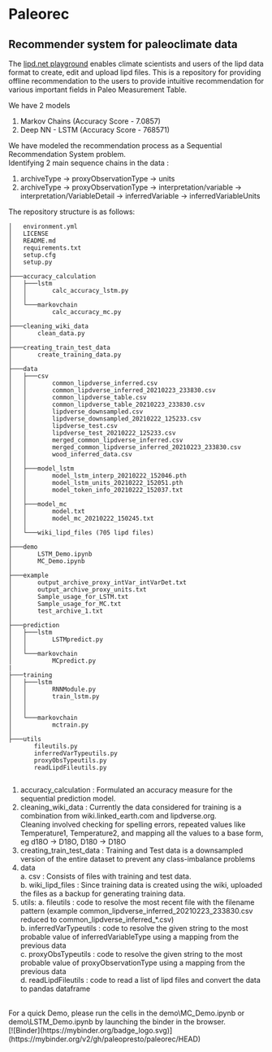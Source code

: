 # Paleorec
## Recommender system for paleoclimate data

The <a href="https://lipd.net/playground" target="_blank">lipd.net playground</a> enables climate scientists and users of the lipd data format to create, edit and upload lipd files.
This is a repository for providing offline recommendation to the users to provide intuitive recommendation for various important fields in Paleo Measurement Table. 

We have 2 models <br>
1. Markov Chains (Accuracy Score - 7.0857)
2. Deep NN - LSTM (Accuracy Score - 768571)

We have modeled the recommendation process as a Sequential Recommendation System problem.<br>
Identifying 2 main sequence chains in the data : <br>
1. archiveType -> proxyObservationType -> units
2. archiveType -> proxyObservationType -> interpretation/variable -> interpretation/VariableDetail -> inferredVariable -> inferredVariableUnits

The repository structure is as follows:

```
│   environment.yml
│   LICENSE
│   README.md
│   requirements.txt
│   setup.cfg
│   setup.py
│
├───accuracy_calculation
│   ├───lstm
│   │       calc_accuracy_lstm.py
│   │
│   └───markovchain
│           calc_accuracy_mc.py
│
├───cleaning_wiki_data
│       clean_data.py
│
├───creating_train_test_data
│       create_training_data.py
│
├───data
│   ├───csv
│   │       common_lipdverse_inferred.csv
│   │       common_lipdverse_inferred_20210223_233830.csv
│   │       common_lipdverse_table.csv
│   │       common_lipdverse_table_20210223_233830.csv
│   │       lipdverse_downsampled.csv
│   │       lipdverse_downsampled_20210222_125233.csv
│   │       lipdverse_test.csv
│   │       lipdverse_test_20210222_125233.csv
│   │       merged_common_lipdverse_inferred.csv
│   │       merged_common_lipdverse_inferred_20210223_233830.csv
│   │       wood_inferred_data.csv
│   │
│   ├───model_lstm
│   │       model_lstm_interp_20210222_152046.pth
│   │       model_lstm_units_20210222_152051.pth
│   │       model_token_info_20210222_152037.txt
│   │
│   ├───model_mc
│   │       model.txt
│   │       model_mc_20210222_150245.txt
│   │
│   └───wiki_lipd_files (705 lipd files)
│
├───demo
│       LSTM_Demo.ipynb
│       MC_Demo.ipynb
│
├───example
│       output_archive_proxy_intVar_intVarDet.txt
│       output_archive_proxy_units.txt
│       Sample_usage_for_LSTM.txt
│       Sample_usage_for_MC.txt
│       test_archive_1.txt
│
├───prediction
│   ├───lstm
│   │       LSTMpredict.py
│   │
│   └───markovchain
│           MCpredict.py
|
├───training
│   ├───lstm
│   │       RNNModule.py
│   │       train_lstm.py
│   │   
│   │
│   └───markovchain
│           mctrain.py
│
├───utils
       fileutils.py
       inferredVarTypeutils.py
       proxyObsTypeutils.py
       readLipdFileutils.py
   
```

1. accuracy_calculation : Formulated an accuracy measure for the sequential prediction model. 
2. cleaning_wiki_data : Currently the data considered for training is a combination from wiki.linked_earth.com and lipdverse.org.<br>
    Cleaning involved checking for spelling errors, repeated values like Temperature1, Temperature2, and mapping all the values to a base form, eg d18O -> D18O, D180 -> D18O<br>
3. creating_train_test_data : Training and Test data is a downsampled version of the entire dataset to prevent any class-imbalance problems
4. data<br>
    a. csv : Consists of files with training and test data.<br>
    b. wiki_lipd_files : Since training data is created using the wiki, uploaded the files as a backup for generating training data.<br>
5. utils: 
    a. fileutils : code to resolve the most recent file with the filename pattern (example common_lipdverse_inferred_20210223_233830.csv reduced to common_lipdverse_inferred_*.csv)<br>
    b. inferredVarTypeutils : code to resolve the given string to the most probable value of inferredVariableType using a mapping from the previous data<br>
    c. proxyObsTypeutils : code to resolve the given string to the most probable value of proxyObservationType using a mapping from the previous data<br>
    d. readLipdFileutils : code to read a list of lipd files and convert the data to pandas dataframe


<br>
For a quick Demo, please run the cells in the demo\MC_Demo.ipynb or demo\LSTM_Demo.ipynb by launching the binder in the browser.<br>
[![Binder](https://mybinder.org/badge_logo.svg)](https://mybinder.org/v2/gh/paleopresto/paleorec/HEAD)